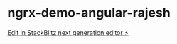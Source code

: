 # ngrx-demo-angular-rajesh

[Edit in StackBlitz next generation editor ⚡️](https://stackblitz.com/~/github.com/imready1947/ngrx-demo-angular-rajesh)